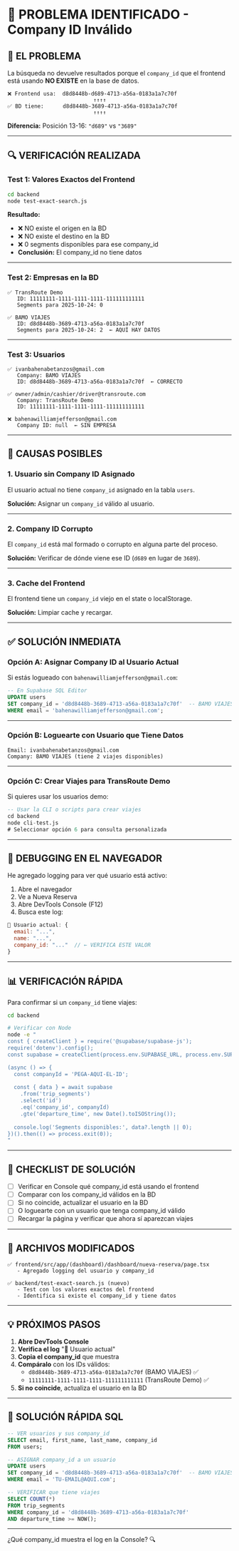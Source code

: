 # 🔴 PROBLEMA IDENTIFICADO - Company ID Inválido

## 🎯 EL PROBLEMA

La búsqueda no devuelve resultados porque el `company_id` que el frontend está usando **NO EXISTE** en la base de datos.

```
❌ Frontend usa:  d8d8448b-d689-4713-a56a-0183a1a7c70f
                           ↑↑↑↑
✅ BD tiene:      d8d8448b-3689-4713-a56a-0183a1a7c70f
                           ↑↑↑↑
```

**Diferencia:** Posición 13-16: `"d689"` vs `"3689"`

---

## 🔍 VERIFICACIÓN REALIZADA

### Test 1: Valores Exactos del Frontend
```bash
cd backend
node test-exact-search.js
```

**Resultado:**
- ❌ NO existe el origen en la BD
- ❌ NO existe el destino en la BD
- ❌ 0 segments disponibles para ese company_id
- **Conclusión:** El company_id no tiene datos

---

### Test 2: Empresas en la BD
```
✅ TransRoute Demo
   ID: 11111111-1111-1111-1111-111111111111
   Segments para 2025-10-24: 0

✅ BAMO VIAJES
   ID: d8d8448b-3689-4713-a56a-0183a1a7c70f
   Segments para 2025-10-24: 2  ← AQUÍ HAY DATOS
```

---

### Test 3: Usuarios
```
✅ ivanbahenabetanzos@gmail.com
   Company: BAMO VIAJES
   ID: d8d8448b-3689-4713-a56a-0183a1a7c70f  ← CORRECTO

✅ owner/admin/cashier/driver@transroute.com
   Company: TransRoute Demo
   ID: 11111111-1111-1111-1111-111111111111

❌ bahenawilliamjefferson@gmail.com
   Company ID: null  ← SIN EMPRESA
```

---

## 🐛 CAUSAS POSIBLES

### 1. Usuario sin Company ID Asignado
El usuario actual no tiene `company_id` asignado en la tabla `users`.

**Solución:** Asignar un `company_id` válido al usuario.

---

### 2. Company ID Corrupto
El `company_id` está mal formado o corrupto en alguna parte del proceso.

**Solución:** Verificar de dónde viene ese ID (`d689` en lugar de `3689`).

---

### 3. Cache del Frontend
El frontend tiene un `company_id` viejo en el state o localStorage.

**Solución:** Limpiar cache y recargar.

---

## ✅ SOLUCIÓN INMEDIATA

### Opción A: Asignar Company ID al Usuario Actual

Si estás logueado con `bahenawilliamjefferson@gmail.com`:

```sql
-- En Supabase SQL Editor
UPDATE users 
SET company_id = 'd8d8448b-3689-4713-a56a-0183a1a7c70f'  -- BAMO VIAJES (con 3689)
WHERE email = 'bahenawilliamjefferson@gmail.com';
```

---

### Opción B: Loguearte con Usuario que Tiene Datos

```
Email: ivanbahenabetanzos@gmail.com
Company: BAMO VIAJES (tiene 2 viajes disponibles)
```

---

### Opción C: Crear Viajes para TransRoute Demo

Si quieres usar los usuarios demo:

```sql
-- Usar la CLI o scripts para crear viajes
cd backend
node cli-test.js
# Seleccionar opción 6 para consulta personalizada
```

---

## 🔧 DEBUGGING EN EL NAVEGADOR

He agregado logging para ver qué usuario está activo:

1. Abre el navegador
2. Ve a Nueva Reserva
3. Abre DevTools Console (F12)
4. Busca este log:

```javascript
👤 Usuario actual: {
  email: "...",
  name: "...",
  company_id: "..."  // ← VERIFICA ESTE VALOR
}
```

---

## 📊 VERIFICACIÓN RÁPIDA

Para confirmar si un `company_id` tiene viajes:

```bash
cd backend

# Verificar con Node
node -e "
const { createClient } = require('@supabase/supabase-js');
require('dotenv').config();
const supabase = createClient(process.env.SUPABASE_URL, process.env.SUPABASE_SERVICE_KEY);

(async () => {
  const companyId = 'PEGA-AQUI-EL-ID';
  
  const { data } = await supabase
    .from('trip_segments')
    .select('id')
    .eq('company_id', companyId)
    .gte('departure_time', new Date().toISOString());
  
  console.log('Segments disponibles:', data?.length || 0);
})().then(() => process.exit(0));
"
```

---

## 🎯 CHECKLIST DE SOLUCIÓN

- [ ] Verificar en Console qué company_id está usando el frontend
- [ ] Comparar con los company_id válidos en la BD
- [ ] Si no coincide, actualizar el usuario en la BD
- [ ] O loguearte con un usuario que tenga company_id válido
- [ ] Recargar la página y verificar que ahora sí aparezcan viajes

---

## 📝 ARCHIVOS MODIFICADOS

```
✅ frontend/src/app/(dashboard)/dashboard/nueva-reserva/page.tsx
   - Agregado logging del usuario y company_id

✅ backend/test-exact-search.js (nuevo)
   - Test con los valores exactos del frontend
   - Identifica si existe el company_id y tiene datos
```

---

## 💡 PRÓXIMOS PASOS

1. **Abre DevTools Console**
2. **Verifica el log** "👤 Usuario actual"
3. **Copia el company_id** que muestra
4. **Compáralo** con los IDs válidos:
   - `d8d8448b-3689-4713-a56a-0183a1a7c70f` (BAMO VIAJES) ✅
   - `11111111-1111-1111-1111-111111111111` (TransRoute Demo) ✅
5. **Si no coincide**, actualiza el usuario en la BD

---

## 🚀 SOLUCIÓN RÁPIDA SQL

```sql
-- VER usuarios y sus company_id
SELECT email, first_name, last_name, company_id 
FROM users;

-- ASIGNAR company_id a un usuario
UPDATE users 
SET company_id = 'd8d8448b-3689-4713-a56a-0183a1a7c70f'  -- BAMO VIAJES
WHERE email = 'TU-EMAIL@AQUI.com';

-- VERIFICAR que tiene viajes
SELECT COUNT(*) 
FROM trip_segments 
WHERE company_id = 'd8d8448b-3689-4713-a56a-0183a1a7c70f'
AND departure_time >= NOW();
```

---

¿Qué company_id muestra el log en la Console? 🔍

